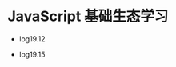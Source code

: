 <!--
 * @Author: TerryMin
 * @Date: 2020-12-14 17:25:10
 * @LastEditors: TerryMin
 * @LastEditTime: 2022-09-15 19:30:23
 * @Description: file not
-->
# JavaScript 基础生态学习



- log19.12

- log19.15